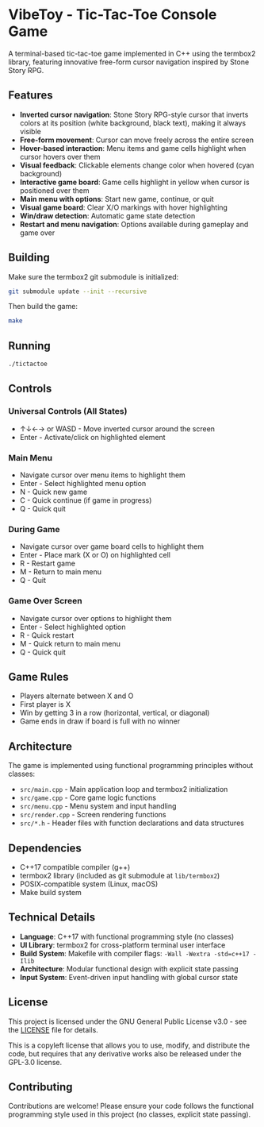 # VibeToy - Tic-Tac-Toe Console Game

A terminal-based tic-tac-toe game implemented in C++ using the termbox2 library, featuring innovative free-form cursor navigation inspired by Stone Story RPG.

## Features

- **Inverted cursor navigation**: Stone Story RPG-style cursor that inverts colors at its position (white background, black text), making it always visible
- **Free-form movement**: Cursor can move freely across the entire screen
- **Hover-based interaction**: Menu items and game cells highlight when cursor hovers over them
- **Visual feedback**: Clickable elements change color when hovered (cyan background)
- **Interactive game board**: Game cells highlight in yellow when cursor is positioned over them
- **Main menu with options**: Start new game, continue, or quit
- **Visual game board**: Clear X/O markings with hover highlighting
- **Win/draw detection**: Automatic game state detection
- **Restart and menu navigation**: Options available during gameplay and game over

## Building

Make sure the termbox2 git submodule is initialized:

```bash
git submodule update --init --recursive
```

Then build the game:

```bash
make
```

## Running

```bash
./tictactoe
```

## Controls

### Universal Controls (All States)
- ↑↓←→ or WASD - Move inverted cursor around the screen
- Enter - Activate/click on highlighted element

### Main Menu
- Navigate cursor over menu items to highlight them
- Enter - Select highlighted menu option
- N - Quick new game
- C - Quick continue (if game in progress)
- Q - Quick quit

### During Game
- Navigate cursor over game board cells to highlight them
- Enter - Place mark (X or O) on highlighted cell
- R - Restart game
- M - Return to main menu
- Q - Quit

### Game Over Screen
- Navigate cursor over options to highlight them
- Enter - Select highlighted option
- R - Quick restart
- M - Quick return to main menu
- Q - Quick quit

## Game Rules

- Players alternate between X and O
- First player is X
- Win by getting 3 in a row (horizontal, vertical, or diagonal)
- Game ends in draw if board is full with no winner

## Architecture

The game is implemented using functional programming principles without classes:

- `src/main.cpp` - Main application loop and termbox2 initialization
- `src/game.cpp` - Core game logic functions
- `src/menu.cpp` - Menu system and input handling
- `src/render.cpp` - Screen rendering functions
- `src/*.h` - Header files with function declarations and data structures

## Dependencies

- C++17 compatible compiler (g++)
- termbox2 library (included as git submodule at `lib/termbox2`)
- POSIX-compatible system (Linux, macOS)
- Make build system

## Technical Details

- **Language**: C++17 with functional programming style (no classes)
- **UI Library**: termbox2 for cross-platform terminal user interface
- **Build System**: Makefile with compiler flags: `-Wall -Wextra -std=c++17 -Ilib`
- **Architecture**: Modular functional design with explicit state passing
- **Input System**: Event-driven input handling with global cursor state

## License

This project is licensed under the GNU General Public License v3.0 - see the [LICENSE](LICENSE) file for details.

This is a copyleft license that allows you to use, modify, and distribute the code, but requires that any derivative works also be released under the GPL-3.0 license.

## Contributing

Contributions are welcome! Please ensure your code follows the functional programming style used in this project (no classes, explicit state passing).